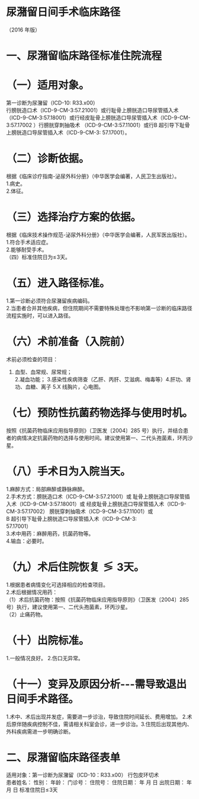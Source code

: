 # 尿潴留日间手术临床路径  
（2016 年版）  
# 一、尿潴留临床路径标准住院流程  
# （一）适用对象。  
第一诊断为尿潴留（ICD-10: R33.x00）  
行膀胱造口术（ICD-9-CM-3:57.21001）或行耻骨上膀胱造口导尿管插入术（ICD-9-CM-3:57.18001）或行经皮耻骨上膀胱造口导尿管插入术（ICD-9-CM-3:57.17002 ）行膀胱穿刺抽吸术 （ICD-9-CM-3:57.11001）或行B 超引导下耻骨上膀胱造口导尿管插入术（ICD-9-CM-3:  57.17001）。  
# （二）诊断依据。  
根据《临床诊疗指南-泌尿外科分册》（中华医学会编著，人民卫生出版社）。  
1.病史。  
2.体征。  
# （三）选择治疗方案的依据。  
根据《临床技术操作规范-泌尿外科分册》（中华医学会编著，人民军医出版社）。  
1.符合手术适应症。  
2.能够耐受手术。  
（四）标准住院日为$\leqslant\!3$天。  
# （五）进入路径标准。  
1.第一诊断必须符合尿潴留疾病编码。  
2.当患者合并其他疾病，但住院期间不需要特殊处理也不影响第一诊断的临床路径流程实施时，可以进入路径。  
# （六）术前准备（入院前）  
术前必须检查的项目：  
1. 血型、血常规、尿常规；  
2.凝血功能； 3.感染性疾病筛查（乙肝、丙肝、艾滋病、梅毒等）4.肝功、肾功、血糖、离子 5.X 线胸片，心电图。  
# （七）预防性抗菌药物选择与使用时机。  
按照《抗菌药物临床应用指导原则》（卫医发〔2004〕285 号）执行，并结合患者的病情决定抗菌药物的选择与使用时间。建议使用第一、二代头孢菌素，环丙沙星。  
# （八）手术日为入院当天。  
1.麻醉方式：局部麻醉或静脉麻醉。  
2.手术方式：膀胱造口术（ICD-9-CM-3:57.21001）或 耻骨上膀胱造口导尿管插入术（ICD-9-CM-3:57.18001）或  经皮耻骨上膀胱造口导尿管插入术（ICD-9-CM-3:57.17002） 膀胱穿刺抽吸术（ICD-9-CM-3:57.11001）或  
B 超引导下耻骨上膀胱造口导尿管插入术（ICD-9-CM-3:  
57.17001）  
3.术中用药：麻醉用药，抗菌药物等。  
4.输血：必要时。  
# （九）术后住院恢复$\lessgtr3$天。  
1.根据患者病情变化可选择相应的检查项目。  
2.术后根据情况用药：  
（1）术后抗菌药物：按照《抗菌药物临床应用指导原则》（卫医发〔2004〕285 号）执行，建议使用第一、二代头孢菌素，环丙沙星。  
（2）止痛药物。  
# （十）出院标准。  
1.一般情况良好。 2.伤口无异常。  
# （十一）变异及原因分析---需导致退出日间手术路径。  
1.术中、术后出现并发症，需要进一步诊治，导致住院时间延长、费用增加。 2.术后原伴随疾病控制不佳，需请相关科室会诊，进一步诊治。3.住院后出现其他内、外科疾病需进一步明确诊断。  
# 二、尿潴留临床路径表单  
适用对象：第一诊断为尿潴留（ICD-10：R33.x00） 行包皮环切术  
患者姓名：               性别：    年龄：      门诊号：        住院号：          住院日期：       年   月   日     出院日期：     年  月  日   标准住院日$\leq\!3$天  

